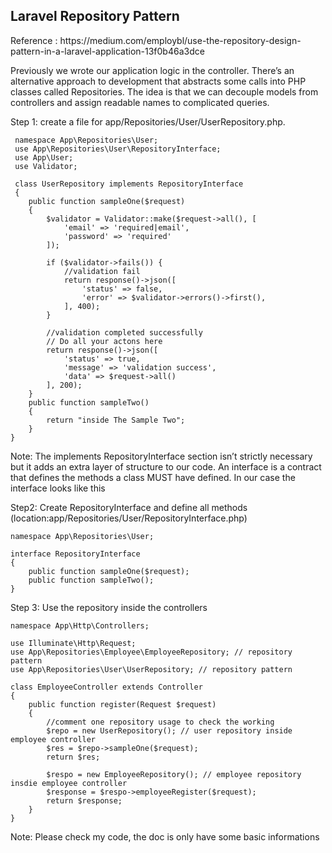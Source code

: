
<h2>Laravel Repository Pattern</h2>
Reference : https://medium.com/employbl/use-the-repository-design-pattern-in-a-laravel-application-13f0b46a3dce 

Previously we wrote our application logic in the controller. There’s an alternative approach to development that abstracts some calls into PHP classes called Repositories. The idea is that we can decouple models from controllers and assign readable names to complicated queries.

Step 1: create a file for app/Repositories/User/UserRepository.php.







 	
     namespace App\Repositories\User;
     use App\Repositories\User\RepositoryInterface;
     use App\User;
     use Validator;

     class UserRepository implements RepositoryInterface
     {
        public function sampleOne($request)
        {
            $validator = Validator::make($request->all(), [
                'email' => 'required|email',
                'password' => 'required'
            ]);
        
            if ($validator->fails()) {
                //validation fail
                return response()->json([
                    'status' => false,
                    'error' => $validator->errors()->first(),
                ], 400);
            }
    
            //validation completed successfully
            // Do all your actons here
            return response()->json([
                'status' => true,
                'message' => 'validation success',
                'data' => $request->all()
            ], 200);
        }
        public function sampleTwo()
        {
            return "inside The Sample Two";
        }
    }



Note: The implements RepositoryInterface section isn’t strictly necessary but it adds an extra layer of structure to our code. An interface is a contract that defines the methods a class MUST have defined. In our case the interface looks like this

Step2: Create RepositoryInterface and define all methods (location:app/Repositories/User/RepositoryInterface.php)


	namespace App\Repositories\User;

	interface RepositoryInterface
	{
		public function sampleOne($request);
		public function sampleTwo();
	}

Step 3: Use the repository inside the controllers


    namespace App\Http\Controllers;

    use Illuminate\Http\Request;
    use App\Repositories\Employee\EmployeeRepository; // repository pattern
    use App\Repositories\User\UserRepository; // repository pattern

    class EmployeeController extends Controller
    {
        public function register(Request $request)
        {
            //comment one repository usage to check the working
            $repo = new UserRepository(); // user repository inside employee controller
            $res = $repo->sampleOne($request);  
            return $res;

            $respo = new EmployeeRepository(); // employee repository insdie employee controller
            $response = $respo->employeeRegister($request);
            return $response;
        }
    }

 Note: Please check my code, the doc is  only have some basic informations
